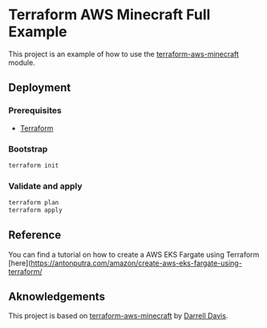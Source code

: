 # Terraform AWS Minecraft Full Example

This project is an example of how to use the [terraform-aws-minecraft](../..) module.

## Deployment

### Prerequisites

- [Terraform](https://www.terraform.io/downloads.html)

### Bootstrap

```sh
terraform init
```

### Validate and apply

```sh
terraform plan
terraform apply
```

## Reference

You can find a tutorial on how to create a AWS EKS Fargate using Terraform [here](https://antonputra.com/amazon/create-aws-eks-fargate-using-terraform/

## Aknowledgements

This project is based on [terraform-aws-minecraft](https://github.com/darrelldavis/terraform-aws-minecraft) by [Darrell Davis](https://github.com/darrelldavis).
